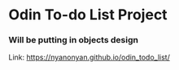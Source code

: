 # Odin To-do List Project

### Will be putting in objects design

Link: https://nyanonyan.github.io/odin_todo_list/
